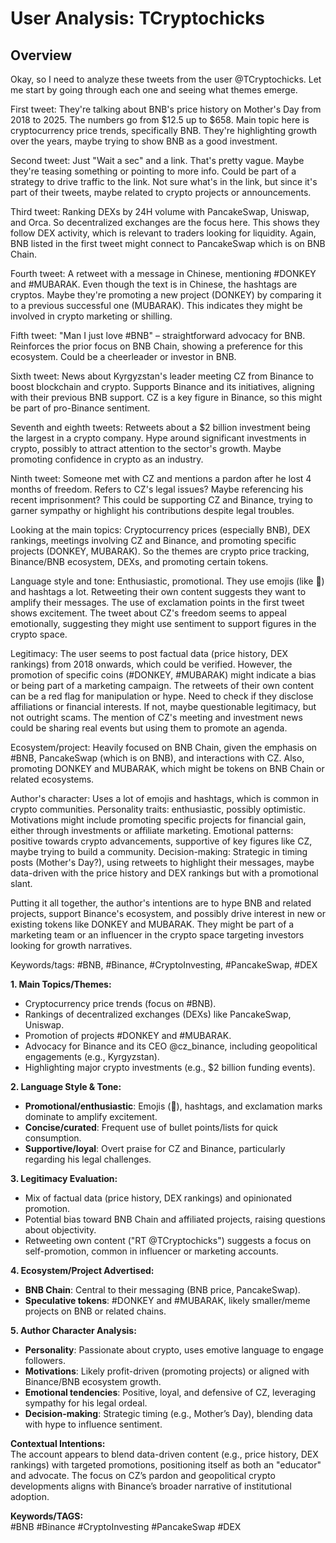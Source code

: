 # User Analysis: TCryptochicks

## Overview

<think>
Okay, so I need to analyze these tweets from the user @TCryptochicks. Let me start by going through each one and seeing what themes emerge.

First tweet: They're talking about BNB's price history on Mother's Day from 2018 to 2025. The numbers go from $12.5 up to $658. Main topic here is cryptocurrency price trends, specifically BNB. They're highlighting growth over the years, maybe trying to show BNB as a good investment.

Second tweet: Just "Wait a sec" and a link. That's pretty vague. Maybe they're teasing something or pointing to more info. Could be part of a strategy to drive traffic to the link. Not sure what's in the link, but since it's part of their tweets, maybe related to crypto projects or announcements.

Third tweet: Ranking DEXs by 24H volume with PancakeSwap, Uniswap, and Orca. So decentralized exchanges are the focus here. This shows they follow DEX activity, which is relevant to traders looking for liquidity. Again, BNB listed in the first tweet might connect to PancakeSwap which is on BNB Chain.

Fourth tweet: A retweet with a message in Chinese, mentioning #DONKEY and #MUBARAK. Even though the text is in Chinese, the hashtags are cryptos. Maybe they're promoting a new project (DONKEY) by comparing it to a previous successful one (MUBARAK). This indicates they might be involved in crypto marketing or shilling.

Fifth tweet: "Man I just love #BNB" – straightforward advocacy for BNB. Reinforces the prior focus on BNB Chain, showing a preference for this ecosystem. Could be a cheerleader or investor in BNB.

Sixth tweet: News about Kyrgyzstan's leader meeting CZ from Binance to boost blockchain and crypto. Supports Binance and its initiatives, aligning with their previous BNB support. CZ is a key figure in Binance, so this might be part of pro-Binance sentiment.

Seventh and eighth tweets: Retweets about a $2 billion investment being the largest in a crypto company. Hype around significant investments in crypto, possibly to attract attention to the sector's growth. Maybe promoting confidence in crypto as an industry.

Ninth tweet: Someone met with CZ and mentions a pardon after he lost 4 months of freedom. Refers to CZ's legal issues? Maybe referencing his recent imprisonment? This could be supporting CZ and Binance, trying to garner sympathy or highlight his contributions despite legal troubles.

Looking at the main topics: Cryptocurrency prices (especially BNB), DEX rankings, meetings involving CZ and Binance, and promoting specific projects (DONKEY, MUBARAK). So the themes are crypto price tracking, Binance/BNB ecosystem, DEXs, and promoting certain tokens.

Language style and tone: Enthusiastic, promotional. They use emojis (like 🔶) and hashtags a lot. Retweeting their own content suggests they want to amplify their messages. The use of exclamation points in the first tweet shows excitement. The tweet about CZ's freedom seems to appeal emotionally, suggesting they might use sentiment to support figures in the crypto space.

Legitimacy: The user seems to post factual data (price history, DEX rankings) from 2018 onwards, which could be verified. However, the promotion of specific coins (#DONKEY, #MUBARAK) might indicate a bias or being part of a marketing campaign. The retweets of their own content can be a red flag for manipulation or hype. Need to check if they disclose affiliations or financial interests. If not, maybe questionable legitimacy, but not outright scams. The mention of CZ's meeting and investment news could be sharing real events but using them to promote an agenda.

Ecosystem/project: Heavily focused on BNB Chain, given the emphasis on #BNB, PancakeSwap (which is on BNB), and interactions with CZ. Also, promoting DONKEY and MUBARAK, which might be tokens on BNB Chain or related ecosystems.

Author's character: Uses a lot of emojis and hashtags, which is common in crypto communities. Personality traits: enthusiastic, possibly optimistic. Motivations might include promoting specific projects for financial gain, either through investments or affiliate marketing. Emotional patterns: positive towards crypto advancements, supportive of key figures like CZ, maybe trying to build a community. Decision-making: Strategic in timing posts (Mother's Day?), using retweets to highlight their messages, maybe data-driven with the price history and DEX rankings but with a promotional slant.

Putting it all together, the author's intentions are to hype BNB and related projects, support Binance's ecosystem, and possibly drive interest in new or existing tokens like DONKEY and MUBARAK. They might be part of a marketing team or an influencer in the crypto space targeting investors looking for growth narratives.

Keywords/tags: #BNB, #Binance, #CryptoInvesting, #PancakeSwap, #DEX
</think>

**1. Main Topics/Themes:**  
- Cryptocurrency price trends (focus on #BNB).  
- Rankings of decentralized exchanges (DEXs) like PancakeSwap, Uniswap.  
- Promotion of projects #DONKEY and #MUBARAK.  
- Advocacy for Binance and its CEO @cz_binance, including geopolitical engagements (e.g., Kyrgyzstan).  
- Highlighting major crypto investments (e.g., $2 billion funding events).  

**2. Language Style & Tone:**  
- **Promotional/enthusiastic**: Emojis (🔶), hashtags, and exclamation marks dominate to amplify excitement.  
- **Concise/curated**: Frequent use of bullet points/lists for quick consumption.  
- **Supportive/loyal**: Overt praise for CZ and Binance, particularly regarding his legal challenges.  

**3. Legitimacy Evaluation:**  
- Mix of factual data (price history, DEX rankings) and opinionated promotion.  
- Potential bias toward BNB Chain and affiliated projects, raising questions about objectivity.  
- Retweeting own content ("RT @TCryptochicks") suggests a focus on self-promotion, common in influencer or marketing accounts.  

**4. Ecosystem/Project Advertised:**  
- **BNB Chain**: Central to their messaging (BNB price, PancakeSwap).  
- **Speculative tokens**: #DONKEY and #MUBARAK, likely smaller/meme projects on BNB or related chains.  

**5. Author Character Analysis:**  
- **Personality**: Passionate about crypto, uses emotive language to engage followers.  
- **Motivations**: Likely profit-driven (promoting projects) or aligned with Binance/BNB ecosystem growth.  
- **Emotional tendencies**: Positive, loyal, and defensive of CZ, leveraging sympathy for his legal ordeal.  
- **Decision-making**: Strategic timing (e.g., Mother’s Day), blending data with hype to influence sentiment.  

**Contextual Intentions:**  
The account appears to blend data-driven content (e.g., price history, DEX rankings) with targeted promotions, positioning itself as both an "educator" and advocate. The focus on CZ’s pardon and geopolitical crypto developments aligns with Binance’s broader narrative of institutional adoption.  

**Keywords/TAGS:**  
#BNB #Binance #CryptoInvesting #PancakeSwap #DEX